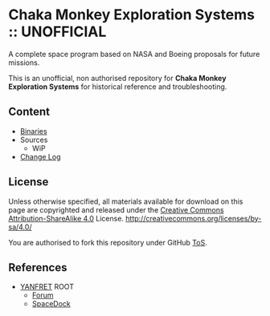 # Chaka Monkey Exploration Systems :: UNOFFICIAL

A complete space program based on NASA and Boeing proposals for future missions.

This is an unofficial, non authorised repository for **Chaka Monkey Exploration Systems** for historical reference and troubleshooting.


## Content
* [Binaries](https://github.com/net-lisias-ksph/ChakaMonkeyExplorationSystems/tree/Archive)
* Sources
	+ WiP
* [Change Log](./CHANGE_LOG.md)


## License

Unless otherwise specified, all materials available for download on this page are copyrighted and released under the [Creative Commons Attribution-ShareAlike 4.0](http://creativecommons.org/licenses/by-sa/4.0/) License. http://creativecommons.org/licenses/by-sa/4.0/

You are authorised to fork this repository under GitHub [ToS](https://help.github.com/articles/github-terms-of-service/).


## References

* [YANFRET](https://forum.kerbalspaceprogram.com/index.php?/profile/90547-yanfret/) ROOT
    + [Forum](https://forum.kerbalspaceprogram.com/index.php?/topic/112024-161-chaka-monkey-161/)
    + [SpaceDock](https://spacedock.info/mod/599/Chaka%20Monkey%20Exploration%20Systems/)

